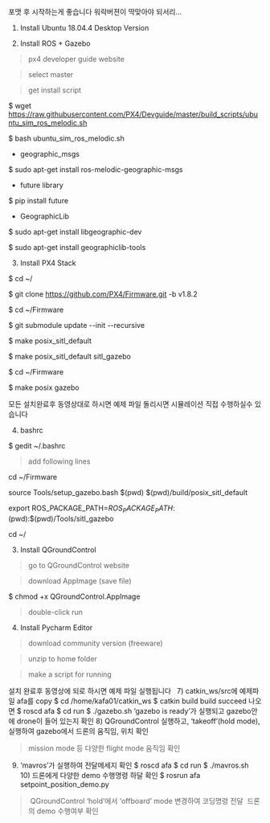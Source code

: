 
포맷 후 시작하는게 좋습니다 
워락버젼이 딱맞아야 되서리...

1. Install Ubuntu 18.04.4 Desktop Version




2. Install ROS + Gazebo



  > px4 developer guide website

  > select master

  > get install script



  $ wget https://raw.githubusercontent.com/PX4/Devguide/master/build_scripts/ubuntu_sim_ros_melodic.sh

  $ bash ubuntu_sim_ros_melodic.sh



  * geographic_msgs

  $ sudo apt-get install ros-melodic-geographic-msgs



  * future library

  $ pip install future



  * GeographicLib

  $ sudo apt-get install libgeographic-dev

  $ sudo apt-get install geographiclib-tools











3. Install PX4 Stack



  $ cd ~/

  $ git clone https://github.com/PX4/Firmware.git -b v1.8.2

  $ cd ~/Firmware

  $ git submodule update --init --recursive

  $ make posix_sitl_default

  $ make posix_sitl_default sitl_gazebo



  $ cd ~/Firmware

  $ make posix gazebo


모든 설치완료후 동영상대로 하시면 예제 파일 돌리시면 시뮬레이션 직접 수행하실수 있습니다











4. bashrc



  $ gedit ~/.bashrc



  > add following lines



cd ~/Firmware

source Tools/setup_gazebo.bash $(pwd) $(pwd)/build/posix_sitl_default

export ROS_PACKAGE_PATH=$ROS_PACKAGE_PATH:$(pwd):$(pwd)/Tools/sitl_gazebo

cd ~/











3. Install QGroundControl



  > go to QGroundControl website

  > download AppImage (save file)

 

  $ chmod +x QGroundControl.AppImage



  > double-click run











4. Install Pycharm Editor



  > download community version (freeware)

  > unzip to home folder

  > make a script for running


설치 완료후 동영상에 되로 하시면 예제 파일 실행됩니다
 
7) catkin_ws/src에 예제파일 afa를 copy
$ cd /home/kafa01/catkin_ws
$ catkin build
build succeed 나오면
$ roscd afa
$ cd run
$ ./gazebo.sh
‘gazebo is ready’가 실행되고 gazebo안에 drone이 들어 있는지 확인
8) QGroundControl 실행하고, ‘takeoff’(hold mode),실행하여 gazebo에서
드론의 움직임, 위치 확인
> mission mode 등 다양한 flight mode 움직임 확인
 
9) ‘mavros’가 실행하여 전달메세지 확인
$ roscd afa
$ cd run
$ ./mavros.sh
 
10) 드론에게 다양한 demo 수행명령 하달 확인
$ rosrun afa setpoint_position_demo.py
> QGroundControl ‘hold’에서 ‘offboard’ mode 변경하여 코딩명령 전달
> 드론의 demo 수행여부 확인
